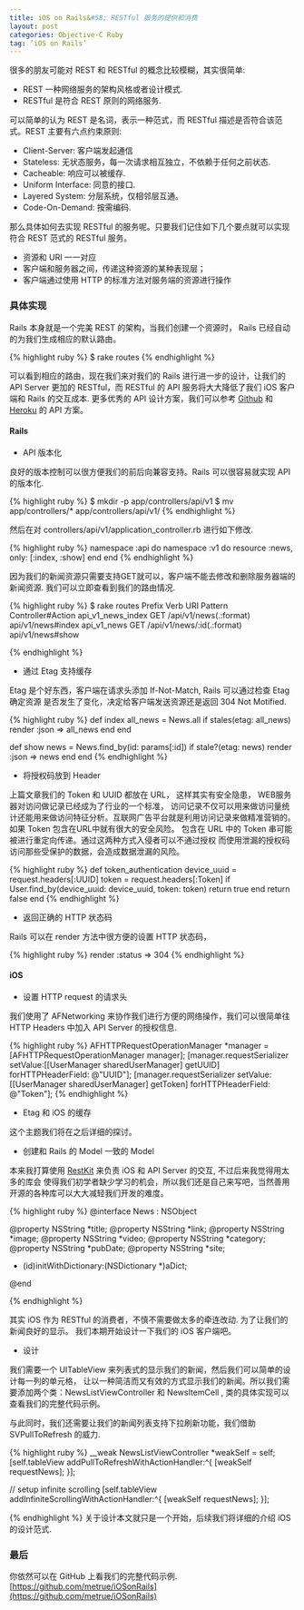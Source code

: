 ```yaml
---
title: iOS on Rails&#58; RESTful 服务的提供和消费
layout: post
categories: Objective-C Ruby
tag: ‘iOS on Rails’
---
```


很多的朋友可能对 REST 和 RESTful 的概念比较模糊，其实很简单:

* REST 一种网络服务的架构风格或者设计模式.
* RESTful 是符合 REST 原则的网络服务.

可以简单的认为 REST 是名词，表示一种范式，而 RESTful 描述是否符合该范式。REST 主要有六点约束原则:

* Client-Server: 客户端发起通信
* Stateless: 无状态服务，每一次请求相互独立，不依赖于任何之前状态.
* Cacheable: 响应可以被缓存.
* Uniform Interface: 同意的接口.
* Layered System: 分层系统，仅相邻层互通。
* Code-On-Demand: 按需编码.

那么具体如何去实现 RESTful 的服务呢。只要我们记住如下几个要点就可以实现符合 REST 范式的 RESTful 服务。

* 资源和 URI 一一对应
* 客户端和服务器之间，传递这种资源的某种表现层；
* 客户端通过使用 HTTP 的标准方法对服务端的资源进行操作

### 具体实现

Rails 本身就是一个完美 REST 的架构，当我们创建一个资源时， Rails 已经自动的为我们生成相应的默认路由。

{% highlight ruby %}
$ rake routes
{% endhighlight %}

可以看到相应的路由，现在我们来对我们的 Rails 进行进一步的设计，让我们的 API Server 更加的 RESTful，而
RESTful 的 API 服务将大大降低了我们 iOS 客户端和 Rails 的交互成本. 更多优秀的 API 设计方案，我们可以参考
[Github](https://developer.github.com/v3/) 和 [Heroku](https://devcenter.heroku.com/articles/platform-api-reference) 的 API 方案。


#### Rails

* API 版本化

良好的版本控制可以很方便我们的前后向兼容支持。Rails 可以很容易就实现 API 的版本化.

{% highlight ruby %}
$ mkdir -p app/controllers/api/v1
$ mv app/controllers/* app/controllers/api/v1/
{% endhighlight %}

然后在对 controllers/api/v1/application_controller.rb 进行如下修改.

{% highlight ruby %}
namespace :api do
  namespace :v1 do
    resource :news, only: [:index, :show]
  end
end
{% endhighlight %}

因为我们的新闻资源只需要支持GET就可以，客户端不能去修改和删除服务器端的新闻资源.
我们可以立即查看到我们的路由情况.

{% highlight ruby %}
 $ rake routes
Prefix            Verb    URI Pattern                            Controller#Action
api_v1_news_index GET     /api/v1/news(.:format)                 api/v1/news#index
api_v1_news       GET     /api/v1/news/:id(.:format)             api/v1/news#show

{% endhighlight %}

* 通过 Etag 支持缓存

Etag 是个好东西，客户端在请求头添加 If-Not-Match, Rails 可以通过检查 Etag 确定资源
是否发生了变化，决定给客户端发送资源还是返回 304 Not Motified.

{% highlight ruby %}
def index
  all_news = News.all
  if stales(etag: all_news)
    render :json => all_news
  end
end

def show
  news = News.find_by(id: params[:id])
  if stale?(etag: news)
    render :json => news
  end
end
{% endhighlight %}

* 将授权码放到 Header

上篇文章我们的 Token 和 UUID 都放在 URL， 这样其实有安全隐患， WEB服务器对访问做记录已经成为了行业的一个标准，
访问记录不仅可以用来做访问量统计还能用来做访问特征分析。互联网广告平台就是利用访问记录来做精准营销的。如果 Token
包含在URL中就有很大的安全风险。 包含在 URL 中的 Token 串可能被进行重定向传递。通过这两种方式入侵者可以不通过授权
而使用泄漏的授权码访问那些受保护的数据，会造成数据泄漏的风险。

{% highlight ruby %}
def token_authentication
  device_uuid = request.headers[:UUID]
  token = request.headers[:Token]
  if User.find_by(device_uuid: device_uuid, token: token)
    return true
  end
  return false
end
{% endhighlight %}

* 返回正确的 HTTP 状态码

Rails 可以在 render 方法中很方便的设置 HTTP 状态码，

{% highlight ruby %}
  render :status => 304
{% endhighlight %}

#### iOS

* 设置 HTTP request 的请求头

我们使用了 AFNetworking 来协作我们进行方便的网络操作，我们可以很简单往 HTTP Headers 中加入 API Server 的授权信息.

{% highlight ruby %}
AFHTTPRequestOperationManager *manager = [AFHTTPRequestOperationManager manager];
[manager.requestSerializer setValue:[[UserManager sharedUserManager] getUUID] forHTTPHeaderField: @"UUID"];
[manager.requestSerializer setValue:[[UserManager sharedUserManager] getToken] forHTTPHeaderField: @"Token"];
{% endhighlight %}

* Etag 和 iOS 的缓存

这个主题我们将在之后详细的探讨。

* 创建和 Rails 的 Model 一致的 Model

本来我打算使用 [RestKit](https://github.com/RestKit/RestKit) 来负责 iOS 和 API Server 的交互, 不过后来我觉得用太多的库会
使得我们初学者缺少学习的机会，所以我们还是自己来写吧，当然善用开源的各种库可以大大减轻我们开发的难度。

{% highlight ruby %}
@interface News : NSObject

@property NSString *title;
@property NSString *link;
@property NSString *image;
@property NSString *video;
@property NSString *category;
@property NSString *pubDate;
@property NSString *site;

- (id)initWithDictionary:(NSDictionary *)aDict;

@end

{% endhighlight %}

其实 iOS 作为 RESTful 的消费者，不慎不需要做太多的牵连改动. 为了让我们的新闻良好的显示。
我们本期开始设计一下我们的 iOS 客户端吧。

* 设计

我们需要一个 UITableView 来列表式的显示我们的新闻，然后我们可以简单的设计每一列的单元格，
让以一种简洁而又有效的方式显示我们的新闻。所以我们需要添加两个类：NewsListViewController 和
NewsItemCell , 类的具体实现可以查看我们的完整代码示例。

与此同时，我们还需要让我们的新闻列表支持下拉刷新功能，我们借助 SVPullToRefresh 的威力.

{% highlight ruby %}
 __weak NewsListViewController *weakSelf = self;
[self.tableView addPullToRefreshWithActionHandler:^{
    [weakSelf requestNews];
}];

// setup infinite scrolling
[self.tableView addInfiniteScrollingWithActionHandler:^{
    [weakSelf requestNews];
}];

{% endhighlight %}
关于设计本文就只是一个开始，后续我们将详细的介绍 iOS 的设计范式.

### 最后

你依然可以在 GitHub 上看我们的完整代码示例.
[https://github.com/metrue/iOSonRails](https://github.com/metrue/iOSonRails)
